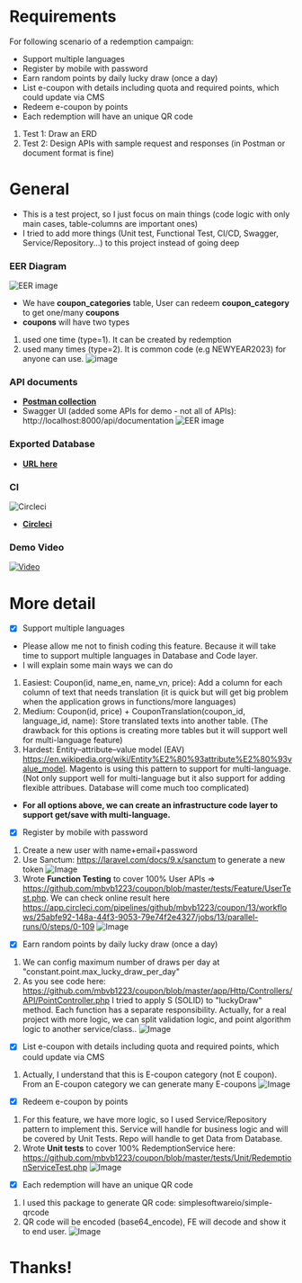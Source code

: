 # Requirements

For following scenario of a redemption campaign:
- Support multiple languages
- Register by mobile with password
- Earn random points by daily lucky draw (once a day)
- List e-coupon with details including quota and required points, which could update via CMS
- Redeem e-coupon by points
- Each redemption will have an unique QR code

1. Test 1: Draw an ERD
2. Test 2: Design APIs with sample request and responses (in Postman or document format is fine)

# General
- This is a test project, so I just focus on main things (code logic with only main cases, table-columns are important ones) 
- I tried to add more things (Unit test, Functional Test, CI/CD, Swagger, Service/Repository...) to this project instead of going deep
### EER Diagram
![EER image](https://user-images.githubusercontent.com/11681514/210364965-db3f7322-91fd-48ef-bab4-bbcd4f212c0f.png)
- We have **coupon_categories** table, User can redeem **coupon_category** to get one/many **coupons**
- **coupons** will have two types
1. used one time (type=1). It can be created by redemption
2. used many times (type=2). It is common code (e.g NEWYEAR2023) for anyone can use.
  ![image](https://user-images.githubusercontent.com/11681514/210383403-5bd191cb-bcfa-408f-bc7d-e266eafeff56.png)
### API documents
- **[Postman collection](https://github.com/mbvb1223/coupon/blob/master/public/Khien%20Coupon.postman_collection.json)**
- Swagger UI (added some APIs for demo - not all of APIs): http://localhost:8000/api/documentation
![EER image](https://user-images.githubusercontent.com/11681514/210369700-7c5550e1-6cbe-42c2-996e-a1942eebd955.png)

### Exported Database
- **[URL here](https://github.com/mbvb1223/coupon/blob/master/public/coupon_dump20230103.sql)**

### CI
![Circleci](https://user-images.githubusercontent.com/11681514/210367623-23355959-0f3d-4e09-a362-e7304e71b145.png)
- **[Circleci](https://app.circleci.com/pipelines/github/mbvb1223/coupon)**

### Demo Video 
[![Video](https://img.youtube.com/vi/dZHEcgTKtxA/0.jpg)](https://www.youtube.com/watch?v=dZHEcgTKtxA)


# More detail
- [x] Support multiple languages
- Please allow me not to finish coding this feature. Because it will take time to support multiple languages in Database and Code layer.
- I will explain some main ways we can do 
1. Easiest: Coupon(id, name_en, name_vn, price): Add a column for each column of text that needs translation (it is quick but will get big problem when the application grows in functions/more languages)
2. Medium: Coupon(id, price) + CouponTranslation(coupon_id, language_id, name): Store translated texts into another table. (The drawback for this options is creating more tables but it will support well for multi-language feature)
3. Hardest: Entity–attribute–value model (EAV) https://en.wikipedia.org/wiki/Entity%E2%80%93attribute%E2%80%93value_model. Magento is using this pattern to support for multi-language. (Not only support well for multi-language but it also support for adding flexible attribues. Database will come much too complicated)
- **For all options above, we can create an infrastructure code layer to support get/save with multi-language.**

- [x] Register by mobile with password
1. Create a new user with name+email+password
2. Use Sanctum: https://laravel.com/docs/9.x/sanctum to generate a new token
![Image](https://user-images.githubusercontent.com/11681514/210374702-e66b0dee-f6c4-4ead-b745-c9759fbf5596.png)
3. Wrote **Function Testing** to cover 100% User APIs => https://github.com/mbvb1223/coupon/blob/master/tests/Feature/UserTest.php. We can check online result here https://app.circleci.com/pipelines/github/mbvb1223/coupon/13/workflows/25abfe92-148a-44f3-9053-79e74f2e4327/jobs/13/parallel-runs/0/steps/0-109
![Image](https://user-images.githubusercontent.com/11681514/210371973-b247c5dd-1e56-4ba7-a503-6073d9083602.png)

- [x] Earn random points by daily lucky draw (once a day)
1. We can config maximum number of draws per day at "constant.point.max_lucky_draw_per_day"
2. As you see code here: https://github.com/mbvb1223/coupon/blob/master/app/Http/Controllers/API/PointController.php I tried to apply S (SOLID) to "luckyDraw" method. Each function has a separate responsibility. Actually, for a real project with more logic, we can split validation logic, and point algorithm logic to another service/class..
![Image](https://user-images.githubusercontent.com/11681514/210374507-4c519e64-a0cf-4a0b-b02b-6b832f626181.png)

- [x] List e-coupon with details including quota and required points, which could update via CMS
1. Actually, I understand that this is E-coupon category (not E coupon). From an E-coupon category we can generate many E-coupons
![Image](https://user-images.githubusercontent.com/11681514/210375070-a5f73415-ec11-467d-889f-b98944b35ce0.png)

- [x] Redeem e-coupon by points
1. For this feature, we have more logic, so I used Service/Repository pattern to implement this. Service will handle for business logic and will be covered by Unit Tests. Repo will handle to get Data from Database.
2. Wrote **Unit tests** to cover 100% RedemptionService here: https://github.com/mbvb1223/coupon/blob/master/tests/Unit/RedemptionServiceTest.php
![Image](https://user-images.githubusercontent.com/11681514/210376023-f32f5aa1-9b3f-4a98-884b-ce4a45bc6483.png)

- [x] Each redemption will have an unique QR code
1. I used this package to generate QR code: simplesoftwareio/simple-qrcode
2. QR code will be encoded (base64_encode), FE will decode and show it to end user.
![Image](https://user-images.githubusercontent.com/11681514/210376677-b0612180-42b6-4587-9182-faa06726ccf9.png)

# Thanks!
